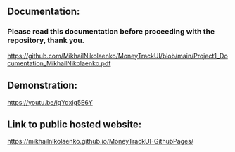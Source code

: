 ## Documentation:
### Please read this documentation before proceeding with the repository, thank you.
https://github.com/MikhailNikolaenko/MoneyTrackUI/blob/main/Project1_Documentation_MikhailNikolaenko.pdf
## Demonstration:
https://youtu.be/igYdxig5E6Y
## Link to public hosted website: 
https://mikhailnikolaenko.github.io/MoneyTrackUI-GithubPages/

